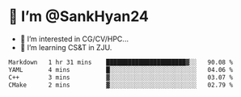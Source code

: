 # 👋 I’m @SankHyan24

- 👀 I’m interested in CG/CV/HPC...
- 🌱 I’m learning CS&T in ZJU.

<!---
SankHyan24/SankHyan24 is a ✨ special ✨ repository because its `README.md` (this file) appears on your GitHub profile.
You can click the Preview link to take a look at your changes.
--->
<!--START_SECTION:waka-->

```txt
Markdown   1 hr 31 mins    ██████████████████████▓░░   90.08 %
YAML       4 mins          █░░░░░░░░░░░░░░░░░░░░░░░░   04.06 %
C++        3 mins          ▓░░░░░░░░░░░░░░░░░░░░░░░░   03.07 %
CMake      2 mins          ▓░░░░░░░░░░░░░░░░░░░░░░░░   02.79 %
```

<!--END_SECTION:waka-->
